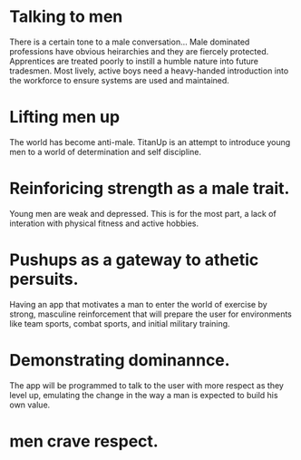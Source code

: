 # Talking to men

There is a certain tone to a male conversation...
Male dominated professions have obvious heirarchies and they are fiercely protected.
Apprentices are treated poorly to instill a humble nature into future tradesmen.
Most lively, active boys need a heavy-handed introduction into the workforce to ensure systems are used and maintained.

# Lifting men up

The world has become anti-male. TitanUp is an attempt to introduce young men to a world of determination and self discipline.

# Reinforicing strength as a male trait.

Young men are weak and depressed. This is for the most part, a lack of interation with physical fitness and active hobbies.

# Pushups as a gateway to athetic persuits.

Having an app that motivates a man to enter the world of exercise by strong, masculine reinforcement that will prepare the user for environments like team sports, combat sports, and initial military training. 

# Demonstrating dominannce.

The app will be programmed to talk to the user with more respect as they level up, emulating the change in the way a man is expected to build his own value. 

# men crave respect.